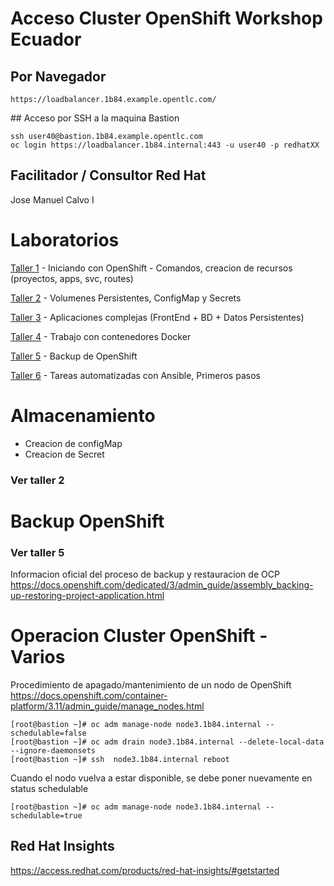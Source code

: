 # Acceso Cluster OpenShift Workshop Ecuador

## Por Navegador
```
https://loadbalancer.1b84.example.opentlc.com/
```

## Acceso por SSH a la maquina Bastion
```
ssh user40@bastion.1b84.example.opentlc.com
oc login https://loadbalancer.1b84.internal:443 -u user40 -p redhatXX
```


## Facilitador / Consultor Red Hat
Jose Manuel Calvo I


# Laboratorios
[Taller 1](talleres/taller1.md) - Iniciando con OpenShift - Comandos, creacion de recursos (proyectos, apps, svc, routes)

[Taller 2](talleres/taller2.md) - Volumenes Persistentes, ConfigMap y Secrets

[Taller 3](talleres/taller3.md) - Aplicaciones complejas (FrontEnd + BD + Datos Persistentes) 

[Taller 4](talleres/taller4.md) - Trabajo con contenedores Docker

[Taller 5](talleres/taller5.md) - Backup de OpenShift

[Taller 6](talleres/taller6.md) - Tareas automatizadas con Ansible, Primeros pasos




# Almacenamiento

* Creacion de configMap
* Creacion de Secret
### Ver taller 2

# Backup OpenShift
### Ver taller 5

Informacion oficial del proceso de backup y restauracion de OCP
https://docs.openshift.com/dedicated/3/admin_guide/assembly_backing-up-restoring-project-application.html

# Operacion Cluster OpenShift - Varios
Procedimiento de apagado/mantenimiento de un nodo de OpenShift
https://docs.openshift.com/container-platform/3.11/admin_guide/manage_nodes.html
```
[root@bastion ~]# oc adm manage-node node3.1b84.internal --schedulable=false
[root@bastion ~]# oc adm drain node3.1b84.internal --delete-local-data --ignore-daemonsets
[root@bastion ~]# ssh  node3.1b84.internal reboot
```
Cuando el nodo vuelva a estar disponible, se debe poner nuevamente en status schedulable
```
[root@bastion ~]# oc adm manage-node node3.1b84.internal --schedulable=true
```

## Red Hat Insights
https://access.redhat.com/products/red-hat-insights/#getstarted




